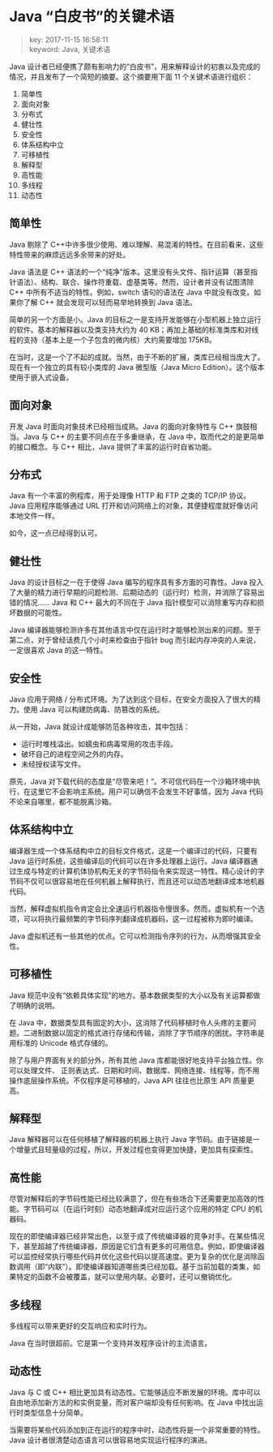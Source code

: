 # Java “白皮书”的关键术语
>key: 2017-11-15 16:58:11  
>keyword: Java, 关键术语

Java 设计者已经便携了颇有影响力的“白皮书”，用来解释设计的初衷以及完成的情况，并且发布了一个简短的摘要。这个摘要用下面 11 个关键术语进行组织：
1. 简单性
2. 面向对象
3. 分布式
4. 健壮性
5. 安全性
6. 体系结构中立
7. 可移植性
8. 解释型
9. 高性能
10. 多线程
11. 动态性

## 简单性
Java 剔除了 C++中许多很少使用、难以理解、易混淆的特性。在目前看来，这些特性带来的麻烦远远多余带来的好处。

Java 语法是 C++ 语法的一个“纯净”版本。这里没有头文件、指针运算（甚至指针语法）、结构、联合、操作符重载、虚基类等。然而，设计者并没有试图清除 C++ 中所有不适当的特性。例如，switch 语句的语法在 Java 中就没有改变。如果你了解 C++ 就会发现可以轻而易举地转换到 Java 语法。  

简单的另一个方面是小。Java 的目标之一是支持开发能够在小型机器上独立运行的软件。基本的解释器以及类支持大约为 40 KB；再加上基础的标准类库和对线程的支持（基本上是一个子包含的微内核）大约需要增加 175KB。

在当时，这是一个了不起的成就。当然，由于不断的扩展，类库已经相当庞大了。现在有一个独立的具有较小类库的 Java 微型版（Java Micro Edition）。这个版本使用于嵌入式设备。

## 面向对象
开发 Java 时面向对象技术已经相当成熟。Java 的面向对象特性与 C++ 旗鼓相当。Java 与 C++ 的主要不同点在于多重继承，在 Java 中，取而代之的是更简单的接口概念。与 C++ 相比，Java 提供了丰富的运行时自省功能。

## 分布式
Java 有一个丰富的例程库，用于处理像 HTTP 和 FTP 之类的 TCP/IP 协议。Java 应用程序能够通过 URL 打开和访问网络上的对象，其便捷程度就好像访问本地文件一样。

如今，这一点已经得到认可。

## 健壮性
Java 的设计目标之一在于使得 Java 编写的程序具有多方面的可靠性。Java 投入了大量的精力进行早期的问题检测、后期动态的（运行时）检测，并消除了容易出错的情况…… Java 和 C++ 最大的不同在于 Java 指针模型可以消除重写内存和损坏数据的可能性。

Java 编译器能够检测许多在其他语言中仅在运行时才能够检测出来的问题。至于第二点，对于曾经话费几个小时来检查由于指针 bug 而引起内存冲突的人来说，一定很喜欢 Java 的这一特性。

## 安全性
Java 应用于网络 / 分布式环境。为了达到这个目标，在安全方面投入了很大的精力。使用 Java 可以构建防病毒、防篡改的系统。

从一开始，Java 就设计成能够防范各种攻击，其中包括：
* 运行时堆栈溢出。如蠕虫和病毒常用的攻击手段。
* 破坏自己的进程空间之外的内存。
* 未经授权读写文件。

原先，Java 对下载代码的态度是“尽管来吧！”。不可信代码在一个沙箱环境中执行，在这里它不会影响主系统。用户可以确信不会发生不好事情，因为 Java 代码不论来自哪里，都不能脱离沙箱。

## 体系结构中立
编译器生成一个体系结构中立的目标文件格式，这是一个编译过的代码，只要有 Java 运行时系统，这些编译后的代码可以在许多处理器上运行。Java 编译器通过生成与特定的计算机体协机构无关的字节码指令来实现这一特性。精心设计的字节码不仅可以很容易地在任何机器上解释执行，而且还可以动态地翻译成本地机器代码。

当然，解释虚拟机指令肯定会比全速运行机器指令慢很多。然而，虚拟机有一个选项，可以将执行最频繁的字节码序列翻译成机器码，这一过程被称为即时编译。

Java 虚拟机还有一些其他的优点。它可以检测指令序列的行为，从而增强其安全性。

## 可移植性
Java 规范中没有“依赖具体实现”的地方。基本数据类型的大小以及有关运算都做了明确的说明。

在 Java 中，数据类型具有固定的大小，这消除了代码移植时令人头疼的主要问题。二进制数据以固定的格式进行存储和传输，消除了字节顺序的困扰。字符串是用标准的 Unicode 格式存储的。

除了与用户界面有关的部分外，所有其他 Java 库都能很好地支持平台独立性。你可以处理文件、
正则表达式、日期和时间、数据库、网络连接、线程等，而不用操作底层操作系统。不仅程序是可移植的，Java  API 往往也比原生 API 质量更高。

## 解释型
Java 解释器可以在任何移植了解释器的机器上执行 Java 字节码。由于链接是一个增量式且轻量级的过程，所以，开发过程也变得更加快捷，更加具有探索性。

## 高性能
尽管对解释后的字节码性能已经比较满意了，但在有些场合下还需要更加高效的性能。字节码可以（在运行时刻）动态地翻译成对应运行这个应用的特定 CPU 的机器码。

现在的即使编译器已经非常出色，以至于成了传统编译器的竞争对手。在某些情况下，甚至超越了传统编译器，原因是它们含有更多的可用信息。例如，即使编译器可以监控经常执行哪些代码并优化这些代码以提高速度。更为复杂的优化是消除函数调用（即“内联”）。即使编译器知道哪些类已经加载。基于当前加载的类集，如果特定的函数不会被覆盖，就可以使用内联。必要时，还可以撤销优化。

## 多线程
多线程可以带来更好的交互响应和实时行为。

Java 在当时很超前。它是第一个支持并发程序设计的主流语言。

## 动态性
Java 与 C 或 C++ 相比更加具有动态性。它能够适应不断发展的环境。库中可以自由地添加新方法的和实例变量，而对客户端却没有任何影响。在 Java 中找出运行时类型信息十分简单。

当需要将某些代码添加到正在运行的程序中时，动态性将是一个非常重要的特性。Java 设计者很清楚动态语言可以很容易地实现运行程序的演进。
